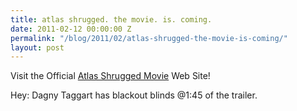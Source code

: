 ```yaml
---
title: atlas shrugged. the movie. is. coming.
date: 2011-02-12 00:00:00 Z
permalink: "/blog/2011/02/atlas-shrugged-the-movie-is-coming/"
layout: post
---
```


Visit the Official [Atlas Shrugged Movie](http://www.AtlasShruggedPart1.com) Web Site!

Hey: Dagny Taggart has blackout blinds @1:45 of the trailer.

